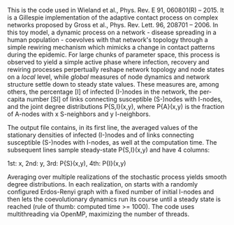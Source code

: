 This is the code used in Wieland et al., Phys. Rev. E 91, 060801(R) – 2015. It is a Gillespie implementation of the adaptive contact process on complex networks proposed by Gross et al., Phys. Rev. Lett. 96, 208701 – 2006. In this toy model, a dynamic process on a network - disease spreading in a human population - coevolves with that network's topology through a simple rewiring mechanism which mimicks a change in contact patterns during the epidemic. For large chunks of parameter space, this process is observed to yield a simple active phase where infection, recovery and rewiring processes perpertually reshape network topology and node states on a *local* level, while *global* measures of node dynamics and network structure settle down to steady state values. These measures are, among others, the percentage [I] of infected (I-)nodes in the network, the per-capita number [SI] of links connecting susceptible (S-)nodes with I-nodes, and the joint degree distributions P{S,I}(x,y), where P{A}(x,y) is the fraction of A-nodes with x S-neighbors and y I-neighbors.

The output file contains, in its first line, the averaged values of the stationary densities of infected (I-)nodes and of links connecting susceptible (S-)nodes with I-nodes, as well at the computation time. The subsequent lines sample steady-state P{S,I}(x,y) and have 4 columns: 

1st: x, 2nd: y, 3rd: P{S}(x,y), 4th: P{I}(x,y)

Averaging over multiple realizations of the stochastic process yields smooth degree distributions. In each realization, on starts with a randomly configured Erdos-Renyi graph with a fixed number of initial I-nodes and then lets the coevolutionary dynamics run its course until a steady state is reached (rule of thumb: computed time >= 1000). The code uses multithreading via OpenMP, maximizing the number of threads.  

